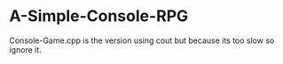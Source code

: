 # A-Simple-Console-RPG
Console-Game.cpp is the version using cout but because its too slow so ignore it.